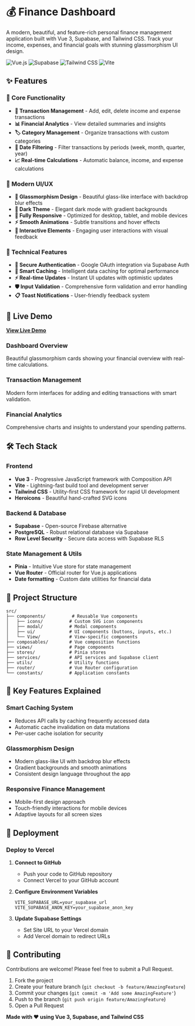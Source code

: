 # 💰 Finance Dashboard

A modern, beautiful, and feature-rich personal finance management application built with Vue 3, Supabase, and Tailwind CSS. Track your income, expenses, and financial goals with stunning glassmorphism UI design.

![Vue.js](https://img.shields.io/badge/Vue.js-4FC08D?style=for-the-badge&logo=vue.js&logoColor=white)
![Supabase](https://img.shields.io/badge/Supabase-3ECF8E?style=for-the-badge&logo=supabase&logoColor=white)
![Tailwind CSS](https://img.shields.io/badge/Tailwind_CSS-38B2AC?style=for-the-badge&logo=tailwind-css&logoColor=white)
![Vite](https://img.shields.io/badge/Vite-646CFF?style=for-the-badge&logo=vite&logoColor=white)

## ✨ Features

### 🎯 Core Functionality

- **💸 Transaction Management** - Add, edit, delete income and expense transactions
- **📊 Financial Analytics** - View detailed summaries and insights
- **🏷️ Category Management** - Organize transactions with custom categories
- **📅 Date Filtering** - Filter transactions by periods (week, month, quarter, year)
- **📈 Real-time Calculations** - Automatic balance, income, and expense calculations

### 🎨 Modern UI/UX

- **🌟 Glassmorphism Design** - Beautiful glass-like interface with backdrop blur effects
- **🌙 Dark Theme** - Elegant dark mode with gradient backgrounds
- **📱 Fully Responsive** - Optimized for desktop, tablet, and mobile devices
- **⚡ Smooth Animations** - Subtle transitions and hover effects
- **🎪 Interactive Elements** - Engaging user interactions with visual feedback

### 🔧 Technical Features

- **🔐 Secure Authentication** - Google OAuth integration via Supabase Auth
- **💾 Smart Caching** - Intelligent data caching for optimal performance
- **⚡ Real-time Updates** - Instant UI updates with optimistic updates
- **🛡️ Input Validation** - Comprehensive form validation and error handling
- **📋 Toast Notifications** - User-friendly feedback system

## 🚀 Live Demo

**[View Live Demo](https://finance-app.irsyanramadhan.my.id/login)**

### Dashboard Overview

Beautiful glassmorphism cards showing your financial overview with real-time calculations.

### Transaction Management

Modern form interfaces for adding and editing transactions with smart validation.

### Financial Analytics

Comprehensive charts and insights to understand your spending patterns.

## 🛠️ Tech Stack

### Frontend

- **Vue 3** - Progressive JavaScript framework with Composition API
- **Vite** - Lightning-fast build tool and development server
- **Tailwind CSS** - Utility-first CSS framework for rapid UI development
- **Heroicons** - Beautiful hand-crafted SVG icons

### Backend & Database

- **Supabase** - Open-source Firebase alternative
- **PostgreSQL** - Robust relational database via Supabase
- **Row Level Security** - Secure data access with Supabase RLS

### State Management & Utils

- **Pinia** - Intuitive Vue store for state management
- **Vue Router** - Official router for Vue.js applications
- **Date formatting** - Custom date utilities for financial data

## 📁 Project Structure

```
src/
├── components/          # Reusable Vue components
│   ├── icons/          # Custom SVG icon components
│   ├── modal/          # Modal components
│   ├── ui/             # UI components (buttons, inputs, etc.)
│   └── View/           # View-specific components
├── composables/        # Vue composition functions
├── views/              # Page components
├── stores/             # Pinia stores
├── services/           # API services and Supabase client
├── utils/              # Utility functions
├── router/             # Vue Router configuration
└── constants/          # Application constants
```

## 🎯 Key Features Explained

### Smart Caching System

- Reduces API calls by caching frequently accessed data
- Automatic cache invalidation on data mutations
- Per-user cache isolation for security

### Glassmorphism Design

- Modern glass-like UI with backdrop blur effects
- Gradient backgrounds and smooth animations
- Consistent design language throughout the app

### Responsive Finance Management

- Mobile-first design approach
- Touch-friendly interactions for mobile devices
- Adaptive layouts for all screen sizes

## 🚀 Deployment

### Deploy to Vercel

1. **Connect to GitHub**

   - Push your code to GitHub repository
   - Connect Vercel to your GitHub account

2. **Configure Environment Variables**

   ```
   VITE_SUPABASE_URL=your_supabase_url
   VITE_SUPABASE_ANON_KEY=your_supabase_anon_key
   ```

3. **Update Supabase Settings**
   - Set Site URL to your Vercel domain
   - Add Vercel domain to redirect URLs

## 🤝 Contributing

Contributions are welcome! Please feel free to submit a Pull Request.

1. Fork the project
2. Create your feature branch (`git checkout -b feature/AmazingFeature`)
3. Commit your changes (`git commit -m 'Add some AmazingFeature'`)
4. Push to the branch (`git push origin feature/AmazingFeature`)
5. Open a Pull Request

**Made with ❤️ using Vue 3, Supabase, and Tailwind CSS**
